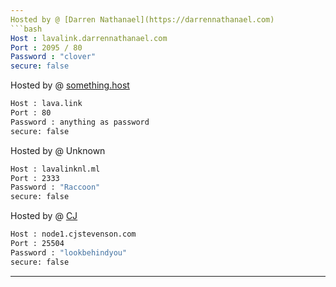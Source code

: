 ```yaml
---
Hosted by @ [Darren Nathanael](https://darrennathanael.com)
```bash
Host : lavalink.darrennathanael.com
Port : 2095 / 80
Password : "clover"
secure: false
```
Hosted by @ [something.host](https://support.something.host/en/article/lavalink-hosting-okm26z/)
```bash
Host : lava.link
Port : 80
Password : anything as password
secure: false
```
Hosted by @ Unknown
```bash
Host : lavalinknl.ml
Port : 2333
Password : "Raccoon"
secure: false
```
Hosted by @ [CJ](https://cjstevenson.com/)
```bash
Host : node1.cjstevenson.com
Port : 25504
Password : "lookbehindyou"
secure: false
```
---
```

